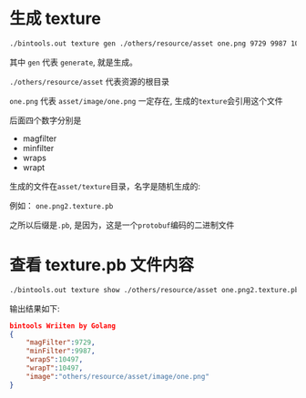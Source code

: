 # 生成 texture

```bash
./bintools.out texture gen ./others/resource/asset one.png 9729 9987 10497 10497
```

其中 `gen` 代表 `generate`, 就是生成。

`./others/resource/asset` 代表资源的根目录

`one.png` 代表 `asset/image/one.png` 一定存在, 生成的`texture`会引用这个文件

后面四个数字分别是

- magfilter
- minfilter
- wraps
- wrapt

生成的文件在`asset/texture`目录，名字是随机生成的:

例如： `one.png2.texture.pb`

之所以后缀是`.pb`, 是因为，这是一个`protobuf`编码的二进制文件

# 查看 texture.pb 文件内容

```bash
./bintools.out texture show ./others/resource/asset one.png2.texture.pb
```

输出结果如下:

```json
bintools Wriiten by Golang
{
    "magFilter":9729,
    "minFilter":9987,
    "wrapS":10497,
    "wrapT":10497,
    "image":"others/resource/asset/image/one.png"
}
```